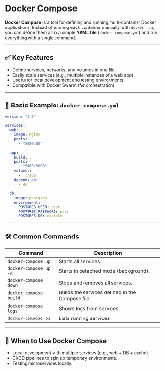 
# Docker Compose

**Docker Compose** is a tool for defining and running multi-container Docker applications. Instead of running each container manually with `docker run`, you can define them all in a simple **YAML file** (`docker-compose.yml`) and run everything with a single command.

---

## ✅ Key Features

- Define services, networks, and volumes in one file.
- Easily scale services (e.g., multiple instances of a web app).
- Useful for local development and testing environments.
- Compatible with Docker Swarm (for orchestration).

---

## 📄 Basic Example: `docker-compose.yml`

```yaml
version: "3.8"

services:
  web:
    image: nginx
    ports:
      - "8080:80"

  app:
    build: .
    ports:
      - "5000:5000"
    volumes:
      - .:/app
    depends_on:
      - db

  db:
    image: postgres
    environment:
      POSTGRES_USER: user
      POSTGRES_PASSWORD: pass
      POSTGRES_DB: example
```

---

## 🛠 Common Commands

| Command | Description |
|--------|-------------|
| `docker-compose up` | Starts all services. |
| `docker-compose up -d` | Starts in detached mode (background). |
| `docker-compose down` | Stops and removes all services. |
| `docker-compose build` | Builds the services defined in the Compose file. |
| `docker-compose logs` | Shows logs from services. |
| `docker-compose ps` | Lists running services. |

---

## 📌 When to Use Docker Compose

- Local development with multiple services (e.g., web + DB + cache).
- CI/CD pipelines to spin up temporary environments.
- Testing microservices locally.

